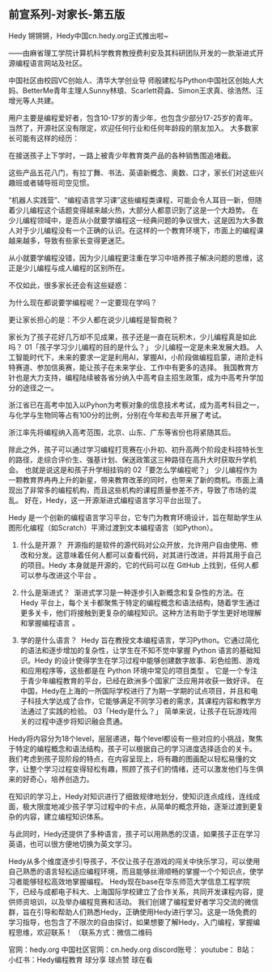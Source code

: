 ## 前宣系列-对家长-第五版
Hedy
锵锵锵，Hedy中国cn.hedy.org正式推出啦~


——由⿇省理⼯学院计算机科学教育教授费利安及其科研团队开发的一款渐进式开源编程语言网站及社区。


中国社区由校园VC创始⼈、清华⼤学创业导
师殷建松与Python中国社区创始人大妈、BetterMe青年主理人Sunny林琅、Scarlett荷淼、Simon王求真、徐浩然、汪增光等人共建。


用户主要是编程爱好者，包含10-17岁的青少年，也包含少部分17-25岁的青年。当然了，开源社区没有限定，欢迎任何行业和任何年龄段的朋友加入。
大多数家长可能有这样的经历：


在接送孩子上下学时，一路上被青少年教育类产品的各种销售围追堵截。


这些产品五花八门，有拉丁舞、书法、英语新概念、奥数、口才，家长们对这些兴趣班或者辅导班司空见惯。


“机器人实践营”、“编程语言学习课”这些编程类课程，可能会令人耳目一新，但随着少儿编程这个话题变得越来越火热，大部分人都意识到了这是一个大趋势。
在少儿编程领域中，是否从小就要学编程这一经典问题的争议很大，这是因为大多数人对于少儿编程没有一个正确的认识。在这样的一个教育环境下，市面上的编程课越来越多，导致有些家长变得更迷茫。


从小就要学编程没错，因为少儿编程更注重在学习中培养孩子解决问题的思维，这正是少儿编程与成人编程的区别所在。


不仅如此，很多家长还会有这些疑惑：


为什么现在都说要学编程呢？一定要现在学吗？


更让家长担心的是：不少人都在说少儿编程是智商税？


家长为了孩子花好几万却不见成果，孩子还是一直在玩积木，少儿编程真是如此吗？
01「孩子学习少儿编程的目的是什么？」
少儿编程一定是未来发展大趋。
人工智能时代下，未来的要求一定是利用AI，掌握AI，小阶段做编程启蒙，进阶走科特赛道、参加信奥赛，能让孩子在未来学业、工作中有更多的选择。
我国教育方针也是大力支持，编程陆续被各省分纳入中高考自主招生政策，成为中高考升学加分的途径之一。


浙江省已在高考中加入以Pyhon为考察对象的信息技术考试，成为高考科目之一，与化学与生物同等占有100分的比例，分别在今年和去年开展了考试。


浙江率先将编程纳入高考范围，北京、山东、广东等省份也将紧随其后。


除此之外，孩子可以通过学习编程打竞赛在小升初、初升高两个阶段走科技特长生的路径，走综合评价生、强基计划、保送政策这三种路径在高升大时获取升学机会。
也就是说这是和孩子升学相挂钩的
02「要怎么学编程呢？」
少儿编程作为一颗教育界冉冉上升的新星，带来教育改革的同时，也带来了新的商机。市面上涌现出了非常多的编程机构，而且这些机构的课程质量参差不齐，导致了市场的混乱。
好在，Hedy，这一开源渐进式编程语言学习平台出现了。


Hedy 是一个创新的编程语言学习平台，它专门为教育环境设计，旨在帮助学生从图形化编程（如Scratch）平滑过渡到文本编程语言（如Python）。


1. 什么是开源？
  开源指的是软件的源代码对公众开放，允许用户自由使用、修改和分发。这意味着任何人都可以查看代码，对其进行改进，并将其用于自己的项目。Hedy 本身就是开源的，它的代码可以在 GitHub 上找到，任何人都可以参与改进这个平台 。


2. 什么是渐进式？
  渐进式学习是一种逐步引入新概念和复杂性的方法。在 Hedy 平台上，每个关卡都聚焦于特定的编程概念和语法结构，随着学生通过更多关卡，他们将接触到更复杂的编程知识。这种方法有助于学生更好地理解和掌握编程语言 。


3. 学的是什么语言？
  Hedy 旨在教授文本编程语言，学习Python。它通过简化的语法和逐步增加的复杂性，让学生在不知不觉中掌握 Python 语言的基础知识。Hedy 的设计使得学生在学习过程中能够创建数字故事、彩色绘图、游戏和应用程序等，这些都是在 Python 环境中常见的项目类型 。
它是一个专注于青少年编程教育的平台，已经在欧洲多个国家广泛应用并收获一致好评。
在中国，Hedy在上海的一所国际学校进行了为期一学期的试点项目，并且和电子科技大学达成了合作，它能够满足不同学习者的需求，其课程内容和教学方法通过了实践的检验。
03「Hedy是什么？」
简单来说，让孩子在玩游戏闯关的过程中逐步将知识融会贯通。


Hedy将内容分为18个level，层层递进，每个level都设有一些对应的小挑战，聚焦于特定的编程概念和语法结构，孩子可以根据自己的学习进度选择适合的关卡。
我们考虑到孩子现阶段的特点，在内容呈现上，将有趣的图画配以轻松易懂的文字，让整个学习过程变得轻松有趣，照顾了孩子们的情绪，还可以激发他们与生俱来的好奇心，培养创造力。


在知识的学习上，Hedy对知识进行了细致规律地划分，使知识连点成线，连线成面，极大限度地减少孩子学习过程中的卡点，从简单的概念开始，逐渐过渡到更复杂的内容，建立编程知识体系。


与此同时，Hedy还提供了多种语言，孩子可以用熟悉的汉语，如果孩子正在学习英语，也可以很方便地切换为英文学习。


Hedy从多个维度逐步引导孩子，不仅让孩子在游戏的闯关中快乐学习，可以使用自己熟悉的语言轻松适应编程环境，而且能够丝滑顺畅的掌握一个个知识点，使学习者能够轻松高效地掌握编程。
Hedy现在base在华东师范大学信息工程学院下，已经与成都电子科大、上海国际学校建立了合作关系，共同开发课程内容，提供师资培训，以及举办编程竞赛和活动。
我们创建了编程爱好者学习交流的微信群，旨在引导和帮助人们熟悉Hedy，正确使用Hedy进行学习。这是一场免费的学习指导，也包含了不限次的自由探讨，如果想要了解Hedy，入门编程，掌握编程思维，欢迎联系！
（联系方式：微信二维码


官网：hedy.org
中国社区官网：cn.hedy.org
discord账号：
youtube：
B站：
小红书：Hedy编程教育
球分享
球点赞
球在看